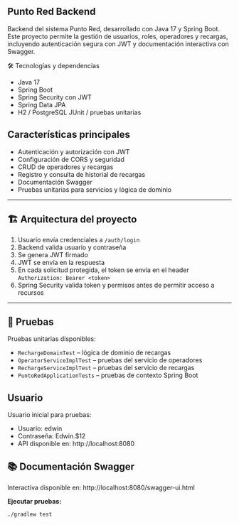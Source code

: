 ## Punto Red Backend

Backend del sistema Punto Red, desarrollado con Java 17 y Spring Boot.
Este proyecto permite la gestión de usuarios, roles, operadores y recargas, incluyendo autenticación segura con JWT y documentación interactiva con Swagger.

🛠 Tecnologías y dependencias

- Java 17
- Spring Boot
- Spring Security con JWT
- Spring Data JPA
- H2 / PostgreSQL
JUnit / pruebas unitarias

## Características principales

- Autenticación y autorización con JWT
- Configuración de CORS y seguridad
- CRUD de operadores y recargas
- Registro y consulta de historial de recargas
- Documentación Swagger
- Pruebas unitarias para servicios y lógica de dominio

---

## 🏗 Arquitectura del proyecto

1. Usuario envía credenciales a `/auth/login`
2. Backend valida usuario y contraseña
3. Se genera JWT firmado
4. JWT se envía en la respuesta
5. En cada solicitud protegida, el token se envía en el header `Authorization: Bearer <token>`
6. Spring Security valida token y permisos antes de permitir acceso a recursos

---

## 🧪 Pruebas

Pruebas unitarias disponibles:

- `RechargeDomainTest` – lógica de dominio de recargas
- `OperatorServiceImplTest` – pruebas del servicio de operadores
- `RechargeServiceImplTest` – pruebas del servicio de recargas
- `PuntoRedApplicationTests` – pruebas de contexto Spring Boot

## Usuario
Usuario inicial para pruebas:

- Usuario: edwin
- Contraseña: Edwin.$12
- API disponible en: http://localhost:8080

## 📚 Documentación Swagger

Interactiva disponible en: http://localhost:8080/swagger-ui.html

**Ejecutar pruebas:**

```bash
./gradlew test


